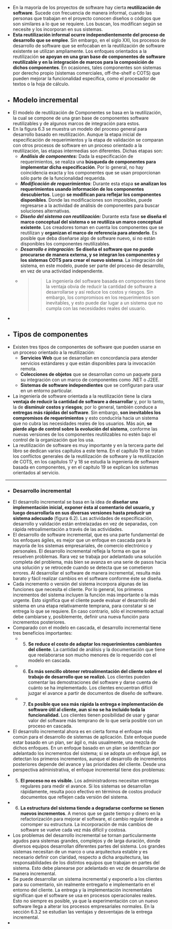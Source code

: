 - En la mayoría de los proyectos de software hay cierta **reutilización de software**. Sucede con frecuencia de manera informal, cuando las personas que trabajan en el proyecto conocen diseños o códigos que son similares a lo que se requiere. Los buscan, los modifican  según se necesite y los incorporan en sus sistemas.
- **Esta reutilización informal ocurre independientemente del proceso de desarrollo que se emplee**. Sin embargo, en el siglo XXI, los procesos de desarrollo de software que se enfocaban en la reutilización de software existente se utilizan ampliamente. Los enfoques orientados a la reutilización **se apoyan en una gran base de componentes de software reutilizable y en la integración de marcos para la composición de dichos componentes**. En ocasiones, tales componentes son sistemas por derecho propio (sistemas comerciales, off-the-shelf o COTS) que pueden mejorar la funcionalidad específica, como el procesador de textos o la hoja de cálculo.
- ## Modelo incremental
- El modelo de reutilización de Componentes se basa en la reutilización, la cual se compone de una gran base de componentes software reutilizables y de algunos marcos de integración para estos.
- En la figura 6.3 se muestra un modelo del proceso general para desarrollo basado en reutilización. Aunque la etapa inicial de especificación de requerimientos y la etapa de validación se comparan con otros procesos de software en un proceso orientado a la reutilización, las etapas intermedias son diferentes. Dichas etapas son:
	- ***Análisis de componentes:*** Dada la especificación de requerimientos, se realiza una **búsqueda de componentes para implementar dicha especificación**. Por lo general, no hay coincidencia exacta y los componentes que se usan proporcionan sólo parte de la funcionalidad requerida.
	- ***Modificación de requerimientos***: Durante esta etapa **se analizan los requerimientos usando información de los componentes descubiertos**. Luego **se modifican para reflejar los componentes disponibles**. Donde las modificaciones son imposibles, puede regresarse a la actividad de análisis de componentes para buscar soluciones alternativas.
	- ***Diseño del sistema con reutilización:*** Durante esta fase **se diseña el marco conceptual del sistema o se reutiliza un marco conceptual existente**. Los creadores toman en cuenta los componentes que se reutilizan y **organizan el marco de referencia para atenderlo**. Es posible que deba diseñarse algo de software nuevo, si no están disponibles los componentes reutilizables.
	- ***Desarrollo e integración:*** **Se diseña el software que no puede procurarse de manera externa, y se integran los componentes y los sistemas COTS para crear el nuevo sistema**. La integración del sistema, en este modelo, puede ser parte del proceso de desarrollo, en vez de una actividad independiente.
	- >> La ingeniería del software basada en componentes tiene la ventaja obvia de reducir la cantidad  de software a desarrollarse y así reduce los costos y riesgos. Sin embargo, los compromisos en los requerimientos son inevitables, y esto puede dar lugar a un sistema que no cumpla con las necesidades reales del usuario.
-
- ## Tipos de componentes
- Existen tres tipos de componentes de software que pueden usarse en un proceso orientado a la reutilización:
	- **Servicios Web** que se desarrollan en concordancia para atender servicios estándares y que están disponibles para la invocación remota.
	- **Colecciones de objetos** que se desarrollan como un paquete para su integración con un marco de componentes como .NET o J2EE.
	- **Sistemas de software independientes** que se configuran para usar en un entorno particular.
- La ingeniería de software orientada a la reutilización tiene la clara **ventaja de reducir la cantidad de software a desarrollar** y, por lo tanto, la de **disminuir costos y riesgos**; por lo general, también conduce a **entregas más rápidas del software**. Sin embargo, **son inevitables los compromisos de requerimientos** y esto conduciría hacia un sistema que no cubra las necesidades reales de los usuarios. Más aún, **se pierde algo de control sobre la evolución del sistema**, conforme las nuevas versiones de los componentes reutilizables  no estén bajo el control de la organización que los usa.
- La reutilización de software es muy importante y en la tercera parte del libro se dedican varios capítulos a este tema. En el capítulo 19 se tratan los conflictos generales de la reutilización de software y la reutilización de COTS, en los capítulos 17 y 18 se estudia la ingeniería de software basada en componentes, y en el capítulo 19 se explican los sistemas orientados al servicio.
- ---
- ### Desarrollo incremental
- El desarrollo incremental se basa en la idea de **diseñar una implementación inicial, exponer ésta al comentario del usuario, y luego desarrollarla en sus diversas versiones hasta producir un sistema adecuado** (figura 6.2). Las actividades de especificación, desarrollo y validación están entrelazadas en vez de separadas, con rápida retroalimentación a través de las actividades.
- El desarrollo de software incremental, que es una parte fundamental de los enfoques ágiles, es mejor que un enfoque en cascada para la mayoría de los sistemas empresariales, de comercio electrónico y personales. El desarrollo incremental refleja la forma en que se resuelven problemas. Rara vez se trabaja por adelantado una solución completa del problema, más bien se avanza en una serie de pasos hacia una solución y se retrocede cuando se detecta que se cometieron errores. Al desarrollar el software de manera incremental, resulta más barato y fácil realizar cambios en el software conforme éste se  diseña.
- Cada incremento o versión del sistema incorpora algunas de las funciones que necesita el cliente. Por lo general, los primeros incrementos del sistema incluyen la función más importante o la más urgente. Esto significa que el cliente puede evaluar el desarrollo del sistema en una etapa relativamente temprana, para constatar si se entrega lo que se requiere. En caso contrario, sólo el incremento actual debe cambiarse y, posiblemente,  definir una nueva función para incrementos posteriores.
- Comparado con el modelo en cascada, el desarrollo incremental tiene tres beneficios 
  importantes:
	- 5. **Se reduce el costo de adaptar los requerimientos cambiantes del cliente**. La cantidad de análisis y la documentación que tiene que reelaborarse son mucho menores de lo requerido con el modelo en cascada.
	- 6. **Es más sencillo obtener retroalimentación del cliente sobre el trabajo de desarrollo que se realizó.** Los clientes pueden comentar las demostraciones del software y darse cuenta de cuánto se ha implementado. Los clientes encuentran difícil juzgar el avance a partir de documentos de diseño de software.
	- 7. **Es posible que sea más rápida la entrega e implementación de software útil al cliente, aun si no se ha incluido toda la funcionalidad.** Los clientes tienen posibilidad de usar y ganar valor del software más temprano de lo que sería posible con un proceso en cascada.
- El desarrollo incremental ahora es en cierta forma el enfoque más común para el desarrollo de sistemas de aplicación. Este enfoque puede estar basado en un plan, ser ágil o, más usualmente, una mezcla de dichos enfoques. En un enfoque basado en un plan se identifican por adelantado los incrementos del sistema; si se adopta un enfoque ágil, se detectan los primeros incrementos, aunque el desarrollo de incrementos posteriores depende del avance  y las prioridades del cliente.
  Desde una perspectiva administrativa, el enfoque incremental tiene dos problemas:
- 5. **El proceso no es visible.** Los administradores necesitan entregas regulares para medir el avance. Si los sistemas se desarrollan rápidamente, resulta poco efectivo en términos de costos producir documentos que reflejen cada versión del sistema.
- 6. **La estructura del sistema tiende a degradarse conforme se tienen nuevos incrementos**. A menos que se gaste tiempo y dinero en la refactorización para mejorar el software, el cambio regular tiende a corromper su estructura. La incorporación de más cambios de software se vuelve cada vez más difícil y costosa.
- Los problemas del desarrollo incremental se tornan particularmente agudos para sistemas grandes, complejos y de larga duración, donde diversos equipos desarrollan diferentes partes del sistema. Los grandes sistemas necesitan de un marco o una arquitectura estable y es necesario definir con claridad, respecto a dicha arquitectura, las responsabilidades de los distintos equipos que trabajan en partes del sistema. Esto debe planearse por  adelantado en vez de desarrollarse de manera incremental.
- Se puede desarrollar un sistema incremental y exponerlo a los clientes para su comentario, sin realmente entregarlo e implementarlo en el entorno del cliente. La entrega y la implementación incrementales significan que el software se usa en procesos operacionales reales. Esto no siempre es posible, ya que la experimentación con un nuevo software llega a alterar los procesos empresariales normales. En la sección 6.3.2 se estudian las ventajas y desventajas de la entrega incremental.
-